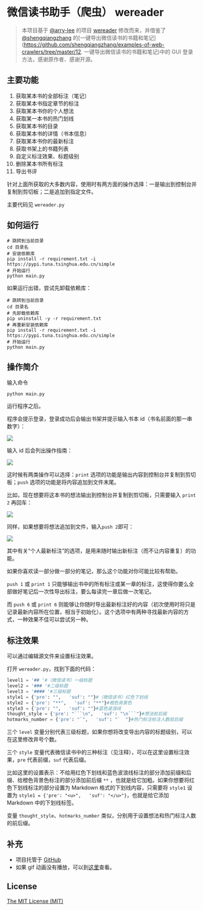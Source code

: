 # 微信读书助手（爬虫） wereader

> 本项目基于 [@arry-lee](https://github.com/arry-lee) 的项目 [wereader](https://github.com/arry-lee/wereader/issues/20) 修改而来，并借鉴了 [@shengqiangzhang](https://github.com/shengqiangzhang) 的[一键导出微信读书的书籍和笔记](https://github.com/shengqiangzhang/examples-of-web-crawlers/tree/master/12. 一键导出微信读书的书籍和笔记)中的 GUI 登录方法，感谢原作者、感谢开源。

## 主要功能

1. 获取某本书的全部标注（笔记）
2. 获取某本书指定章节的标注
3. 获取某本书你的个人想法
4. 获取某一本书的热门划线
5. 获取某本书的目录
6. 获取某本书的详情（书本信息）
7. 获取某本书你的最新标注
8. 获取书架上的书籍列表
9. 自定义标注效果、标题级别
10. 删除某本书所有标注
11. 导出书评

针对上面所获取的大多数内容，使用时有两方面的操作选择：一是输出到控制台并复制到剪切板；二是追加到指定文件。

主要代码见 `wereader.py`

## 如何运行

```
# 跳转到当前目录
cd 目录名
# 安装依赖库
pip install -r requirement.txt -i https://pypi.tuna.tsinghua.edu.cn/simple
# 开始运行
python main.py
```

如果运行出错，尝试先卸载依赖库：

```
# 跳转到当前目录
cd 目录名
# 先卸载依赖库
pip uninstall -y -r requirement.txt
# 再重新安装依赖库
pip install -r requirement.txt -i https://pypi.tuna.tsinghua.edu.cn/simple
# 开始运行
python main.py
```

## 操作简介

输入命令

```
python main.py
```

运行程序之后。

程序会提示登录，登录成功后会输出书架并提示输入书本 id（书名前面的那一串数字）：

![](https://img2020.cnblogs.com/blog/1934175/202005/1934175-20200511212839422-1766996009.gif)

输入 id 后会列出操作指南：

![](https://img2020.cnblogs.com/blog/1934175/202005/1934175-20200511212905982-1293929952.png)

这时候有两类操作可以选择：`print` 选项的功能是输出内容到控制台并复制到剪切板；`push` 选项的功能是将内容追加到文件末尾。

比如，现在想要将这本书的想法输出到控制台并复制到剪切板，只需要输入 `print 2` 再回车：

![](https://img2020.cnblogs.com/blog/1934175/202005/1934175-20200511212918007-526172681.gif)

同样，如果想要将想法追加到文件，输入`push 2`即可：

![](https://img2020.cnblogs.com/blog/1934175/202005/1934175-20200511212927327-461054829.gif)

其中有关“个人最新标注”的选项，是用来随时输出新标注（而不让内容重复）的功能。

如果你喜欢读一部分做一部分的笔记，那么这个功能对你可能比较有帮助。

`push 1` 或 `print 1` 只能够输出书中的所有标注或某一章的标注，这使得你要么全部做好笔记后一次性导出标注，要么每读完一章后做一次笔记。

而 `push 6` 或 `print 6` 则能够让你随时导出最新标注好的内容（初次使用时将只是记录最新内容所在位置，相当于初始化）。这个选项中有两种寻找最新内容的方式，一种效果不佳可以尝试另一种。

## 标注效果

可以通过编辑源文件来设置标注效果。

打开 `wereader.py`，找到下面的代码：

```python
level1 = '## '#（微信读书）一级标题
level2 = '### '#二级标题
level3 = '#### '#三级标题
style1 = {'pre': "",   'suf': ""}#（微信读书）红色下划线
style2 = {'pre': "**",   'suf': "**"}#橙色背景色
style3 = {'pre': "",   'suf': ""}#蓝色波浪线
thought_style = {'pre': "```\n",   'suf': "\n```"}#想法前后缀
hotmarks_number = {'pre': "`",   'suf': "`  "}#热门标注标注人数前后缀
```

三个 `level` 变量分别代表三级标题，如果你想将改变导出内容的标题级别，可以在这里修改井号个数。

三个 `style` 变量代表微信读书中的三种标注（见注释），可以在这里设置标注效果，`pre` 代表前缀，`suf` 代表后缀。

比如这里的设置表示：不给用红色下划线和蓝色波浪线标注的部分添加前缀和后缀、给橙色背景色标注的部分添加前后缀 `**` ，也就是给它加粗。如果你想要将红色下划线标注的部分设置为 Markdown 格式的下划线内容，只需要将 `style1` 设置为 `style1 = {'pre': "<u>",   'suf': "</u>"}`，也就是给它添加 Markdown 中的下划线标签。

变量 `thought_style`、`hotmarks_number` 类似，分别用于设置想法和热门标注人数的前后缀。

## 补充

- 项目托管于 [GitHub](https://github.com/liuhao326/pythontools/tree/master/wereader)
- 如果 gif 动画没有播放，可以到[这里](https://www.cnblogs.com/Higurashi-kagome/p/12872060.html)查看。

## License

[The MIT License (MIT)](http://opensource.org/licenses/MIT)
